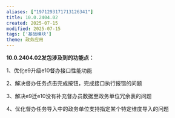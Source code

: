 ```yaml
---
aliases: ["1971293171713126341"]
title: 10.0.2404.02
created: 2025-07-15
modified: 2025-07-15
tags: ['基础模块']
theme: 政务应用
---
```


**10.0.2404.02发包涉及到的功能点：**

1、优化e9升级e10督办接口性能功能

2、解决督办任务点击完成按钮，完成接口执行报错的问题

3、解决e9迁e10没有补充督办员数据至政务单位冗余表的问题

4、优化督办任务导入中的政务单位支持指定某个特定维度导入的问题